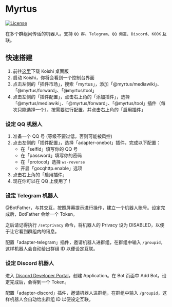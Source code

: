 # Myrtus

[![License](https://img.shields.io/github/license/idanran/myrtus)](https://github.com/idanran/myrtus/blob/main/LICENSE)

在多个群组间传话的机器人。支持 `QQ 群`、`Telegram`、`QQ 频道`、`Discord`、`KOOK` 互联。

## 快速搭建

1. 前往[这里](https://github.com/koishijs/koishi-desktop/releases)下载 Koishi 桌面版
2. 启动 Koishi，你将会看到一个控制台界面
3. 点击左侧的「插件市场」，搜索「myrtus」，添加「@myrtus/mediawiki」、「@myrtus/forward」、「@myrtus/tool」
4. 点击左侧的「插件配置」，点击右上角的「添加插件」，选择「@myrtus/mediawiki」、「@myrtus/forward」、「@myrtus/tool」插件（每次只能选择一个），按需要进行配置，并点击右上角的「启用插件」

### 设定 QQ 机器人

1. 准备一个 QQ 号 (等级不要过低，否则可能被风控)
2. 点击左侧的「插件配置」，选择「adapter-onebot」插件，完成以下配置：
    - 在「selfId」填写你的 QQ 号
    - 在「password」填写你的密码
    - 在「protocol」选择 `ws-reverse`
    - 开启「gocqhttp.enable」选项
3. 点击右上角的「启用插件」
4. 现在你可以在 QQ 上使用了！

### 设定 Telegram 机器人

@BotFather，与其交互，按照屏幕提示进行操作，建立一个机器人账号。设定完成后，BotFather 会给一个 Token。

之后请记得执行 `/setprivacy` 命令，将机器人的 Privacy 设为 DISABLED，以便于让它看到群组内的讯息。

配置「adapter-telegram」插件，邀请机器人进群组，在群组中输入 `/groupid`，这样机器人会自动给出群组 ID 以便设定互联。

### 设定 Discord 机器人

进入
[Discord Developer Portal](https://discordapp.com/developers/applications/)，创建
Application。在 Bot 页面中 Add Bot。设定完成后，会得到一个 Token。

配置「adapter-discord」插件，邀请机器人进群组，在群组中输入 `/groupid`，这样机器人会自动给出群组 ID 以便设定互联。